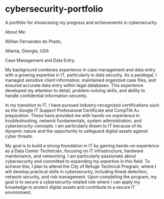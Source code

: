 # cybersecurity-portfolio
A portfolio for showcasing my progress and achievements in cybersecurity.

About Me:

Willian Fernandes do Prado,

Atlanta, Georgia, USA

Case Management and Data Entry.

My background combines experience in case management and data entry with a growing expertise in IT, particularly in data security. As a paralegal, I managed sensitive client information, maintained organized case files, and ensured accurate data entry within legal databases. This experience developed my attention to detail, problem-solving skills, and ability to handle confidential information securely.

In my transition to IT, I have pursued industry-recognized certifications such as the Google IT Support Professional Certificate and CompTIA A+ preparation. These have provided me with hands-on experience in troubleshooting, network fundamentals, system administration, and cybersecurity concepts. I am particularly drawn to IT because of its dynamic nature and the opportunity to safeguard digital assets against cyber threats.

My goal is to build a strong foundation in IT by gaining hands-on experience as a Data Center Technician, focusing on IT infrastructure, hardware maintenance, and networking. I am particularly passionate about cybersecurity and committed to expanding my expertise in this field. To achieve this, I plan to attend the City of Refuge Technical Program, where I will develop practical skills in cybersecurity, including threat detection, network security, and risk management. Upon completing the program, my goal is to secure a cybersecurity-related role where I can apply my knowledge to protect digital assets and contribute to a secure IT environment.
